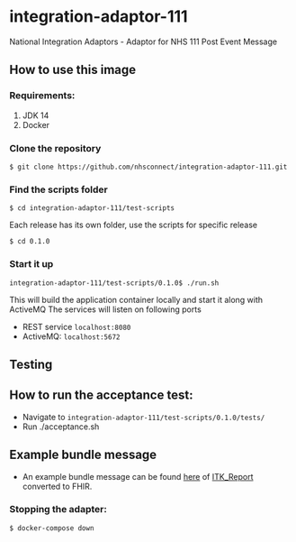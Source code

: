 # integration-adaptor-111
National Integration Adaptors - Adaptor for NHS 111 Post Event Message

## How to use this image

### Requirements:
1. JDK 14
2. Docker

### Clone the repository

`$ git clone https://github.com/nhsconnect/integration-adaptor-111.git`

### Find the scripts folder

`$ cd integration-adaptor-111/test-scripts`

Each release has its own folder, use the scripts for specific release

`$ cd 0.1.0`

### Start it up

`integration-adaptor-111/test-scripts/0.1.0$ ./run.sh`

This will build the application container locally and start it along with ActiveMQ
The services will listen on following ports

* REST service `localhost:8080`
* ActiveMQ: `localhost:5672`

## Testing

## How to run the acceptance test:
* Navigate to `integration-adaptor-111/test-scripts/0.1.0/tests/`
* Run ./acceptance.sh

## Example bundle message 
* An example bundle message can be found [here](./example_FHIR_bundle_message.json) of [ITK_Report](./service/src/integration-test/resources/xml/ITK_Report_request.xml) converted to FHIR. 

### Stopping the adapter:

`$ docker-compose down`